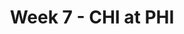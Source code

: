 ---
layout: game
title: Week 7 - CHI at PHI
season: 2007
game_id: 2007_07_CHI_PHI
away_team: CHI
home_team: PHI
---